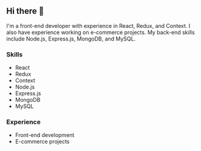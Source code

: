 ## Hi there 👋

I'm a front-end developer with experience in React, Redux, and Context. I also have experience working on e-commerce projects. My back-end skills include Node.js, Express.js, MongoDB, and MySQL.

### Skills

- React
- Redux
- Context
- Node.js
- Express.js
- MongoDB
- MySQL

### Experience

- Front-end development
- E-commerce projects

<!--
**rumayor-javier/rumayor-javier** is a ✨ _special_ ✨ repository because its `README.md` (this file) appears on your GitHub profile.

Here are some ideas to get you started:

- 🔭 I’m currently working on ...
- 🌱 I’m currently learning ...
- 👯 I’m looking to collaborate on ...
- 🤔 I’m looking for help with ...
- 💬 Ask me about ...
- 📫 How to reach me: ...
- 😄 Pronouns: ...
- ⚡ Fun fact: ...
-->
